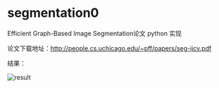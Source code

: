 # segmentation0
Efficient Graph-Based Image Segmentation论文 python 实现

论文下载地址：http://people.cs.uchicago.edu/~pff/papers/seg-ijcv.pdf

结果：
  
  ![result]('result.png')
  
